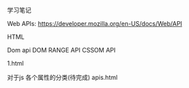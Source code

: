 学习笔记

Web APIs:
https://developer.mozilla.org/en-US/docs/Web/API

HTML 

Dom api
DOM RANGE  API
CSSOM API

1.html

对于js 各个属性的分类(待完成)
apis.html 